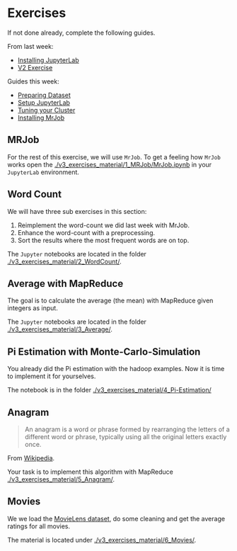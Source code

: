 # Exercises

If not done already, complete the following guides.

From last week:

- [Installing JupyterLab](../V2/install_jupyterlab.md)
- [V2 Exercise](../V2/v2_exercises.md)

Guides this week:

- [Preparing Dataset](./preparing_dataset.md)
- [Setup JupyterLab](./jupyter_lab.md)
- [Tuning your Cluster](./tuning_yarn.md)
- [Installing MrJob](./install_mrjob.md)

## MRJob

For the rest of this exercise, we will use `MrJob`. To get a feeling how `MrJob` works open the [./v3_exercises_material/1_MRJob/MrJob.ipynb](./v3_exercises_material/1_MRJob/MrJob.ipynb) in your `JupyterLab` environment.

## Word Count

We will have three sub exercises in this section:

1. Reimplement the word-count we did last week with MrJob.
2. Enhance the word-count with a preprocessing.
3. Sort the results where the most frequent words are on top.

The `Jupyter` notebooks are located in the folder [./v3_exercises_material/2_WordCount/](./v3_exercises_material/2_WordCount/).

## Average with MapReduce

The goal is to calculate the average (the mean) with MapReduce given integers as input.

The `Jupyter` notebooks are located in the folder [./v3_exercises_material/3_Average/](./v3_exercises_material/3_Average/).

## Pi Estimation with Monte-Carlo-Simulation

You already did the Pi estimation with the hadoop examples. Now it is time to implement it for yourselves.

The notebook is in the folder [./v3_exercises_material/4_Pi-Estimation/](./v3_exercises_material/4_Pi-Estimation/)

## Anagram

> An anagram is a word or phrase formed by rearranging the letters of a different word or phrase, typically using all the original letters exactly once.

From [Wikipedia](https://en.wikipedia.org/wiki/Anagram).

Your task is to implement this algorithm with MapReduce [./v3_exercises_material/5_Anagram/](./v3_exercises_material/5_Anagram/).

## Movies

We we load the [MovieLens dataset](https://grouplens.org/datasets/movielens/), do some cleaning and get the average ratings for all movies.

The material is located under [./v3_exercises_material/6_Movies/](./v3_exercises_material/6_Movies/).
